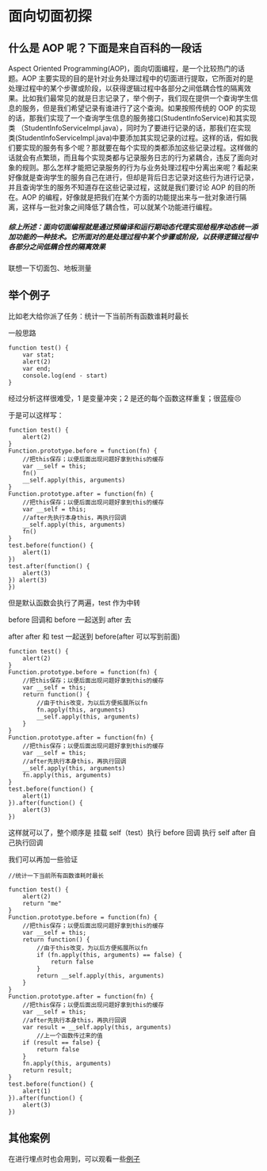 # 面向切面初探

## 什么是 AOP 呢？下面是来自百科的一段话

Aspect Oriented Programming(AOP)，面向切面编程，是一个比较热门的话题。AOP 主要实现的目的是针对业务处理过程中的切面进行提取，它所面对的是处理过程中的某个步骤或阶段，以获得逻辑过程中各部分之间低耦合性的隔离效果。比如我们最常见的就是日志记录了，举个例子，我们现在提供一个查询学生信息的服务，但是我们希望记录有谁进行了这个查询。如果按照传统的 OOP 的实现的话，那我们实现了一个查询学生信息的服务接口(StudentInfoService)和其实现 类 （StudentInfoServiceImpl.java），同时为了要进行记录的话，那我们在实现类(StudentInfoServiceImpl.java)中要添加其实现记录的过程。这样的话，假如我们要实现的服务有多个呢？那就要在每个实现的类都添加这些记录过程。这样做的话就会有点繁琐，而且每个实现类都与记录服务日志的行为紧耦合，违反了面向对象的规则。那么怎样才能把记录服务的行为与业务处理过程中分离出来呢？看起来好像就是查询学生的服务自己在进行，但却是背后日志记录对这些行为进行记录，并且查询学生的服务不知道存在这些记录过程，这就是我们要讨论 AOP 的目的所在。AOP 的编程，好像就是把我们在某个方面的功能提出来与一批对象进行隔离，这样与一批对象之间降低了耦合性，可以就某个功能进行编程。

##### 综上所述：面向切面编程就是通过预编译和运行期动态代理实现给程序动态统一添加功能的一种技术。它所面对的是处理过程中某个步骤或阶段，以获得逻辑过程中各部分之间低耦合性的隔离效果

联想一下切面包、地板测量


## 举个例子

比如老大给你派了任务：统计一下当前所有函数谁耗时最长


一般思路

```plain
function test() {
    var stat;
    alert(2)
    var end;
    console.log(end - start)
}
```

经过分析这样很难受，1 是变量冲突；2 是还的每个函数这样重复；很蓝瘦😣

于是可以这样写：

```plain
function test() {
    alert(2)
}
Function.prototype.before = function(fn) {
    //把this保存；以便后面出现问题好拿到this的缓存
    var __self = this;
    fn()
    __self.apply(this, arguments)
}
Function.prototype.after = function(fn) {
    //把this保存；以便后面出现问题好拿到this的缓存
    var __self = this;
    //after先执行本身this，再执行回调
    __self.apply(this, arguments)
    fn()
}
test.before(function() {
    alert(1)
})
test.after(function() {
    alert(3)
}) alert(3)
})
```

但是默认函数会执行了两遍，test 作为中转

before 回调和 before 一起送到 after 去

after after 和 test 一起送到 before(after 可以写到前面)

```plain
function test() {
    alert(2)
}
Function.prototype.before = function(fn) {
    //把this保存；以便后面出现问题好拿到this的缓存
    var __self = this;
    return function() {
        //由于this改变，为以后方便拓展所以fn
        fn.apply(this, arguments)
        __self.apply(this, arguments)
    }
}
Function.prototype.after = function(fn) {
    //把this保存；以便后面出现问题好拿到this的缓存
    var __self = this;
    //after先执行本身this，再执行回调
    __self.apply(this, arguments)
    fn.apply(this, arguments)
}
test.before(function() {
    alert(1)
}).after(function() {
    alert(3)
})
```

这样就可以了，整个顺序是 挂载 self（test）执行 before 回调 执行 self after 自己执行回调


我们可以再加一些验证

```plain
//统计一下当前所有函数谁耗时最长

function test() {
    alert(2)
    return "me"
}
Function.prototype.before = function(fn) {
    //把this保存；以便后面出现问题好拿到this的缓存
    var __self = this;
    return function() {
        //由于this改变，为以后方便拓展所以fn
        if (fn.apply(this, arguments) == false) {
            return false
        }
        return __self.apply(this, arguments)
    }
}
Function.prototype.after = function(fn) {
    //把this保存；以便后面出现问题好拿到this的缓存
    var __self = this;
    //after先执行本身this，再执行回调
    var result = __self.apply(this, arguments)
        //上一个函数传过来的值
    if (result == false) {
        return false
    }
    fn.apply(this, arguments)
    return result;
}
test.before(function() {
    alert(1)
}).after(function() {
    alert(3)
})
```

## 其他案例

在进行埋点时也会用到，可以观看一些[例子](https://segmentfault.com/a/1190000014922668)








